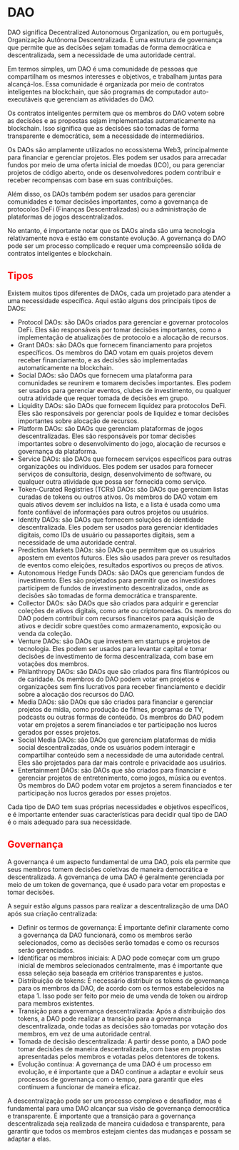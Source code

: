 # DAO

DAO significa Decentralized Autonomous Organization, ou em português, Organização Autônoma Descentralizada. É uma estrutura de governança que permite que as decisões sejam tomadas de forma democrática e descentralizada, sem a necessidade de uma autoridade central.

Em termos simples, um DAO é uma comunidade de pessoas que compartilham os mesmos interesses e objetivos, e trabalham juntas para alcançá-los. Essa comunidade é organizada por meio de contratos inteligentes na blockchain, que são programas de computador auto-executáveis que gerenciam as atividades do DAO.

Os contratos inteligentes permitem que os membros do DAO votem sobre as decisões e as propostas sejam implementadas automaticamente na blockchain. Isso significa que as decisões são tomadas de forma transparente e democrática, sem a necessidade de intermediários.

Os DAOs são amplamente utilizados no ecossistema Web3, principalmente para financiar e gerenciar projetos. Eles podem ser usados para arrecadar fundos por meio de uma oferta inicial de moedas (ICO), ou para gerenciar projetos de código aberto, onde os desenvolvedores podem contribuir e receber recompensas com base em suas contribuições.

Além disso, os DAOs também podem ser usados para gerenciar comunidades e tomar decisões importantes, como a governança de protocolos DeFi (Finanças Descentralizadas) ou a administração de plataformas de jogos descentralizados.

No entanto, é importante notar que os DAOs ainda são uma tecnologia relativamente nova e estão em constante evolução. A governança do DAO pode ser um processo complicado e requer uma compreensão sólida de contratos inteligentes e blockchain.

## <span style="color:red">Tipos</span>

Existem muitos tipos diferentes de DAOs, cada um projetado para atender a uma necessidade específica. Aqui estão alguns dos principais tipos de DAOs:

- Protocol DAOs: são DAOs criados para gerenciar e governar protocolos DeFi. Eles são responsáveis por tomar decisões importantes, como a implementação de atualizações de protocolo e a alocação de recursos.
- Grant DAOs: são DAOs que fornecem financiamento para projetos específicos. Os membros do DAO votam em quais projetos devem receber financiamento, e as decisões são implementadas automaticamente na blockchain.
- Social DAOs: são DAOs que fornecem uma plataforma para comunidades se reunirem e tomarem decisões importantes. Eles podem ser usados para gerenciar eventos, clubes de investimento, ou qualquer outra atividade que requer tomada de decisões em grupo.
- Liquidity DAOs: são DAOs que fornecem liquidez para protocolos DeFi. Eles são responsáveis por gerenciar pools de liquidez e tomar decisões importantes sobre alocação de recursos.
- Platform DAOs: são DAOs que gerenciam plataformas de jogos descentralizadas. Eles são responsáveis por tomar decisões importantes sobre o desenvolvimento do jogo, alocação de recursos e governança da plataforma.
- Service DAOs: são DAOs que fornecem serviços específicos para outras organizações ou indivíduos. Eles podem ser usados para fornecer serviços de consultoria, design, desenvolvimento de software, ou qualquer outra atividade que possa ser fornecida como serviço.
- Token-Curated Registries (TCRs) DAOs: são DAOs que gerenciam listas curadas de tokens ou outros ativos. Os membros do DAO votam em quais ativos devem ser incluídos na lista, e a lista é usada como uma fonte confiável de informações para outros projetos ou usuários.
- Identity DAOs: são DAOs que fornecem soluções de identidade descentralizada. Eles podem ser usados para gerenciar identidades digitais, como IDs de usuário ou passaportes digitais, sem a necessidade de uma autoridade central.
- Prediction Markets DAOs: são DAOs que permitem que os usuários apostem em eventos futuros. Eles são usados para prever os resultados de eventos como eleições, resultados esportivos ou preços de ativos.
- Autonomous Hedge Funds DAOs: são DAOs que gerenciam fundos de investimento. Eles são projetados para permitir que os investidores participem de fundos de investimento descentralizados, onde as decisões são tomadas de forma democrática e transparente.
- Collector DAOs: são DAOs que são criados para adquirir e gerenciar coleções de ativos digitais, como arte ou criptomoedas. Os membros do DAO podem contribuir com recursos financeiros para aquisição de ativos e decidir sobre questões como armazenamento, exposição ou venda da coleção.
- Venture DAOs: são DAOs que investem em startups e projetos de tecnologia. Eles podem ser usados para levantar capital e tomar decisões de investimento de forma descentralizada, com base em votações dos membros.
- Philanthropy DAOs: são DAOs que são criados para fins filantrópicos ou de caridade. Os membros do DAO podem votar em projetos e organizações sem fins lucrativos para receber financiamento e decidir sobre a alocação dos recursos do DAO.
- Media DAOs: são DAOs que são criados para financiar e gerenciar projetos de mídia, como produção de filmes, programas de TV, podcasts ou outras formas de conteúdo. Os membros do DAO podem votar em projetos a serem financiados e ter participação nos lucros gerados por esses projetos.
- Social Media DAOs: são DAOs que gerenciam plataformas de mídia social descentralizadas, onde os usuários podem interagir e compartilhar conteúdo sem a necessidade de uma autoridade central. Eles são projetados para dar mais controle e privacidade aos usuários.
- Entertainment DAOs: são DAOs que são criados para financiar e gerenciar projetos de entretenimento, como jogos, música ou eventos. Os membros do DAO podem votar em projetos a serem financiados e ter participação nos lucros gerados por esses projetos.

Cada tipo de DAO tem suas próprias necessidades e objetivos específicos, e é importante entender suas características para decidir qual tipo de DAO é o mais adequado para sua necessidade.

## <span style="color:red">Governança</span>

A governança é um aspecto fundamental de uma DAO, pois ela permite que seus membros tomem decisões coletivas de maneira democrática e descentralizada. A governança de uma DAO é geralmente gerenciada por meio de um token de governança, que é usado para votar em propostas e tomar decisões.

A seguir estão alguns passos para realizar a descentralização de uma DAO após sua criação centralizada:

- Definir os termos de governança: É importante definir claramente como a governança da DAO funcionará, como os membros serão selecionados, como as decisões serão tomadas e como os recursos serão gerenciados.
- Identificar os membros iniciais: A DAO pode começar com um grupo inicial de membros selecionados centralmente, mas é importante que essa seleção seja baseada em critérios transparentes e justos.
- Distribuição de tokens: É necessário distribuir os tokens de governança para os membros da DAO, de acordo com os termos estabelecidos na etapa 1. Isso pode ser feito por meio de uma venda de token ou airdrop para membros existentes.
- Transição para a governança descentralizada: Após a distribuição dos tokens, a DAO pode realizar a transição para a governança descentralizada, onde todas as decisões são tomadas por votação dos membros, em vez de uma autoridade central.
- Tomada de decisão descentralizada: A partir desse ponto, a DAO pode tomar decisões de maneira descentralizada, com base em propostas apresentadas pelos membros e votadas pelos detentores de tokens.
- Evolução contínua: A governança de uma DAO é um processo em evolução, e é importante que a DAO continue a adaptar e evoluir seus processos de governança com o tempo, para garantir que eles continuem a funcionar de maneira eficaz.

A descentralização pode ser um processo complexo e desafiador, mas é fundamental para uma DAO alcançar sua visão de governança democrática e transparente. É importante que a transição para a governança descentralizada seja realizada de maneira cuidadosa e transparente, para garantir que todos os membros estejam cientes das mudanças e possam se adaptar a elas.
